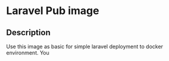 Laravel Pub image
=================

Description
-----------

Use this image as basic for simple laravel deployment to docker environment. You 